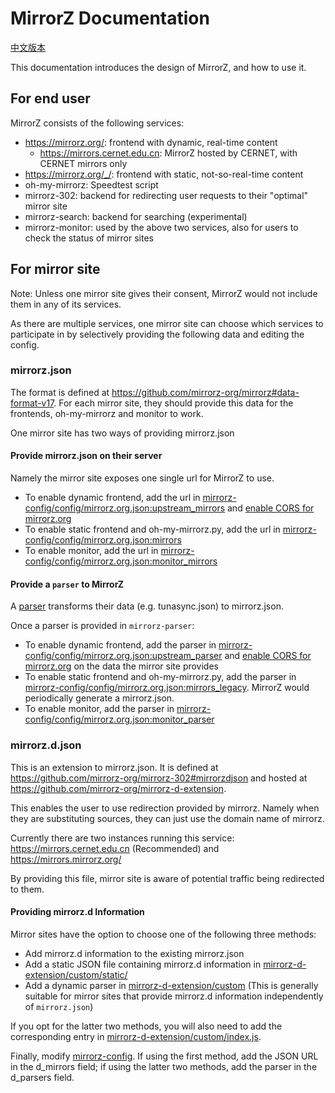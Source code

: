 # MirrorZ Documentation

[中文版本](./README.zh.md)

This documentation introduces the design of MirrorZ, and how to use it.

## For end user

MirrorZ consists of the following services:

* <https://mirrorz.org/>: frontend with dynamic, real-time content
    * <https://mirrors.cernet.edu.cn>: MirrorZ hosted by CERNET, with CERNET mirrors only
* <https://mirrorz.org/_/>: frontend with static, not-so-real-time content
* oh-my-mirrorz: Speedtest script
* mirrorz-302: backend for redirecting user requests to their "optimal" mirror site
* mirrorz-search: backend for searching (experimental)
* mirrorz-monitor: used by the above two services, also for users to check the status of mirror sites

## For mirror site

Note: Unless one mirror site gives their consent, MirrorZ would not include them in any of its services.

As there are multiple services, one mirror site can choose which services to participate in by selectively providing the following data and editing the config.

### mirrorz.json

The format is defined at <https://github.com/mirrorz-org/mirrorz#data-format-v17>. For each mirror site, they should provide this data for the frontends, oh-my-mirrorz and monitor to work.

One mirror site has two ways of providing mirrorz.json

#### Provide mirrorz.json on their server

Namely the mirror site exposes one single url for MirrorZ to use.

* To enable dynamic frontend, add the url in [mirrorz-config/config/mirrorz.org.json:upstream_mirrors](https://github.com/mirrorz-org/mirrorz-config) and [enable CORS for mirrorz.org](https://github.com/mirrorz-org/mirrorz/pull/60#issuecomment-884801035)
* To enable static frontend and oh-my-mirrorz.py, add the url in [mirrorz-config/config/mirrorz.org.json:mirrors](https://github.com/mirrorz-org/mirrorz-config)
* To enable monitor, add the url in [mirrorz-config/config/mirrorz.org.json:monitor_mirrors](https://github.com/mirrorz-org/mirrorz-config)

#### Provide a `parser` to MirrorZ

A [parser](https://github.com/mirrorz-org/mirrorz-parser) transforms their data (e.g. tunasync.json) to mirrorz.json.

Once a parser is provided in `mirrorz-parser`:

* To enable dynamic frontend, add the parser in [mirrorz-config/config/mirrorz.org.json:upstream_parser](https://github.com/mirrorz-org/mirrorz-config) and [enable CORS for mirrorz.org](https://github.com/mirrorz-org/mirrorz/pull/60#issuecomment-884801035) on the data the mirror site provides
* To enable static frontend and oh-my-mirrorz.py, add the parser in [mirrorz-config/config/mirrorz.org.json:mirrors_legacy](https://github.com/mirrorz-org/mirrorz-config). MirrorZ would periodically generate a mirrorz.json.
* To enable monitor, add the parser in [mirrorz-config/config/mirrorz.org.json:monitor_parser](https://github.com/mirrorz-org/mirrorz-config)

### mirrorz.d.json

This is an extension to mirrorz.json. It is defined at <https://github.com/mirrorz-org/mirrorz-302#mirrorzdjson> and hosted at <https://github.com/mirrorz-org/mirrorz-d-extension>.

This enables the user to use redirection provided by mirrorz. Namely when they are substituting sources, they can just use the domain name of mirrorz.

Currently there are two instances running this service: <https://mirrors.cernet.edu.cn> (Recommended) and <https://mirrors.mirrorz.org/>

By providing this file, mirror site is aware of potential traffic being redirected to them.

#### Providing mirrorz.d Information

Mirror sites have the option to choose one of the following three methods:

* Add mirrorz.d information to the existing mirrorz.json
* Add a static JSON file containing mirrorz.d information in [mirrorz-d-extension/custom/static/](https://github.com/mirrorz-org/mirrorz-d-extension/tree/master/custom/static)
* Add a dynamic parser in [mirrorz-d-extension/custom](https://github.com/mirrorz-org/mirrorz-d-extension/tree/master/custom) (This is generally suitable for mirror sites that provide mirrorz.d information independently of `mirrorz.json`)

If you opt for the latter two methods, you will also need to add the corresponding entry in [mirrorz-d-extension/custom/index.js](https://github.com/mirrorz-org/mirrorz-d-extension/blob/master/custom/index.js).

Finally, modify [mirrorz-config](https://github.com/mirrorz-org/mirrorz-config/). If using the first method, add the JSON URL in the d_mirrors field; if using the latter two methods, add the parser in the d_parsers field.
